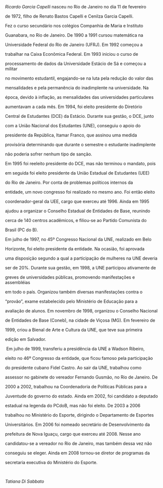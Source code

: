 

 



*Ricardo Garcia Capelli* nasceu no Rio de Janeiro no dia 11 de fevereiro

de 1972, filho de Renato Bastos Capelli e Cenilza Garcia Capelli.



Fez o curso secundário nos colégios Companhia de Maria e Instituto

Guanabara, no Rio de Janeiro. De 1990 a 1991 cursou matemática na

Universidade Federal do Rio de Janeiro (UFRJ). Em 1992 começou a

trabalhar na Caixa Econômica Federal. Em 1993 iniciou o curso de

processamento de dados da Universidade Estácio de Sá e começou a militar

no movimento estudantil, engajando-se na luta pela redução do valor das

mensalidades e pela permanência do inadimplente na universidade. Na

época, devido à inflação, as mensalidades das universidades particulares

aumentavam a cada mês. Em 1994, foi eleito presidente do Diretório

Central de Estudantes (DCE) da Estácio. Durante sua gestão, o DCE, junto

com a União Nacional dos Estudantes (UNE), conseguiu o apoio do

presidente da República, Itamar Franco, que assinou uma medida

provisória determinando que durante o semestre o estudante inadimplente

não poderia sofrer nenhum tipo de sanção.



Em 1995 foi reeleito presidente do DCE, mas não terminou o mandato, pois

em seguida foi eleito presidente da União Estadual de Estudantes (UEE)

do Rio de Janeiro. Por conta de problemas políticos internos da

entidade, um novo congresso foi realizado no mesmo ano. Foi então eleito

coordenador-geral da UEE, cargo que exerceu até 1996. Ainda em 1995

ajudou a organizar o Conselho Estadual de Entidades de Base, reunindo

cerca de 140 centros acadêmicos, e filiou-se ao Partido Comunista do

Brasil (PC do B).



Em julho de 1997, no 45º Congresso Nacional da UNE, realizado em Belo

Horizonte, foi eleito presidente da entidade. Na ocasião, foi aprovada

uma disposição segundo a qual a participação de mulheres na UNE deveria

ser de 20%. Durante sua gestão, em 1998, a UNE participou ativamente de

greves de universidades públicas, promovendo manifestações e assembléias

em todo o país. Organizou também diversas manifestações contra o

“provão”, exame estabelecido pelo Ministério de Educação para a

avaliação de alunos. Em novembro de 1998, organizou o Conselho Nacional

de Entidades de Base (Coneb), na cidade de Viçosa (MG). Em fevereiro de

1999, criou a Bienal de Arte e Cultura da UNE, que teve sua primeira

edição em Salvador.



 Em julho de 1999, transferiu a presidência da UNE a Wadson Ribeiro,

eleito no 46º Congresso da entidade, que ficou famoso pela participação

do presidente cubano Fidel Castro. Ao sair da UNE, trabalhou como

assessor no gabinete do vereador Fernando Gusmão, no Rio de Janeiro. De

2000 a 2002, trabalhou na Coordenadoria de Políticas Públicas para a

Juventude do governo do estado. Ainda em 2002, foi candidato a deputado

estadual na legenda do PCdoB, mas não foi eleito. De 2003 a 2006

trabalhou no Ministério do Esporte, dirigindo o Departamento de Esportes

Universitários. Em 2006 foi nomeado secretário de Desenvolvimento da

prefeitura de Nova Iguaçu, cargo que exerceu até 2008. Nesse ano

candidatou-se a vereador no Rio de Janeiro, mas também dessa vez não

conseguiu se eleger. Ainda em 2008 tornou-se diretor de programas da

secretaria executiva do Ministério do Esporte.



 



*Tatiana Di Sabbato*



 



